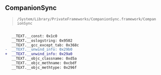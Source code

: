 ## CompanionSync

> `/System/Library/PrivateFrameworks/CompanionSync.framework/CompanionSync`

```diff

   __TEXT.__const: 0x1c0
   __TEXT.__oslogstring: 0x9502
   __TEXT.__gcc_except_tab: 0x368c
-  __TEXT.__unwind_info: 0x29b0
+  __TEXT.__unwind_info: 0x29a0
   __TEXT.__objc_classname: 0xd5a
   __TEXT.__objc_methname: 0xcbdf
   __TEXT.__objc_methtype: 0x296f

```
